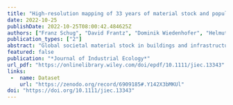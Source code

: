 ```yaml
---
title: "High-resolution mapping of 33 years of material stock and population growth in Germany using Earth Observation data"
date: 2022-10-25
publishDate: 2022-10-25T08:00:42.484625Z
authors: ["Franz Schug", "David Frantz", "Dominik Wiedenhofer", "Helmut Haberl", "Doris Virág", "Sebastian van der Linden", "Patrick Hostert"]
publication_types: ["2"]
abstract: "Global societal material stock in buildings and infrastructure have accumulated rapidly within the last decades, along with population growth. Recently, an approach for nation-wide mapping of material stock at 10 m spatial resolution, using freely available and globally consistent Earth Observation (EO) imagery, has been introduced as an alternative to cost-intensive cadastral data or broad-scale but thematically limited nighttime light-based mapping. This study assessed the potential of EO data archives to create spatially explicit time series data of material stock dynamics and their relation to population in Germany, at a spatial resolution of 30 m. We used Landsat imagery with a change-aftereffect-trend analysis to derive yearly masks of land surface change from 1985 onward. Those served as an input to an annual reverse calculation of six material stock types and building volume-based annual gridded population, based on maps for 2018. Material stocks and population in Germany grew by 13% and 4%, respectively, showing highly variable spatial patterns. We found a minimum building stock of ca. 180 t/cap across all municipalities and growth processes characterized by sprawl. A rapid growth of stocks per capita occurred in East Germany after the reunification in 1990, with increased building activity but population decline. Possible over- or underestimations of stock growth cannot be ruled out due to methodological assumptions, requiring further research."
featured: false
publication: "*Journal of Industrial Ecology*"
url_pdf: "https://onlinelibrary.wiley.com/doi/epdf/10.1111/jiec.13343"
links:
 -  name: Dataset
    url: "https://zenodo.org/record/6909185#.Y142X3bMKUl"
doi: "https://doi.org/10.1111/jiec.13343"
---
```


